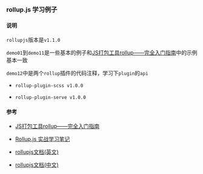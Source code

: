 ### rollup.js 学习例子

#### 说明

`rollupjs`版本是`v1.1.0`
 
`demo01`到`demo11`是一些基本的例子和[JS打包工具rollup——完全入门指南](https://segmentfault.com/a/1190000010628352)中的示例基本一致

`demo12`中是两个`rollup`插件的代码注释，学习下`plugin`的`api`

 - `rollup-plugin-scss v1.0.0`

 - `rollup-plugin-serve v1.0.0`

#### 参考

 - [JS打包工具rollup——完全入门指南](https://segmentfault.com/a/1190000010628352)

 - [Rollup.js 实战学习笔记](https://github.com/chenshenhai/rollupjs-note)

 - [rollupjs文档(英文)](https://rollupjs.org/guide/en)

 - [rollupjs文档(中文)](https://www.rollupjs.com/guide/zh)
